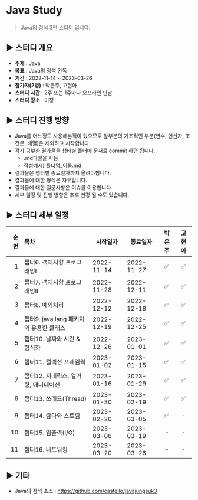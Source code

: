 Java Study
=============
> Java의 정석 3판 스터디 입니다.

## :arrow_forward: 스터디 개요
* **주제** : Java
* **목표** : Java의 정석 완독
* **기간** : 2022-11-14 ~ 2023-03-26
* **참가자(2명)** : 박은주, 고현아
* **스터디 시간** : 2주 또는 1주마다 오프라인 만남
* **스터디 장소** : 미정

##  :arrow_forward: 스터디 진행 방향
* Java를 어느정도 사용해본적이 있으므로 앞부분의 기초적인 부분(변수, 연산자, 조건문, 배열)은 제외하고 시작합니다.
* 각자 공부한 결과물을 챕터별 폴더에 문서로 commit 하면 됩니다.
  * .md파일을 사용
  * 작성예시) 폴더명_이름.md
* 결과물은 챕터별 종료일자까지 올려야합니다.
* 결과물에 대한 형식은 자유입니다.
* 결과물에 대한 질문사항은 이슈를 이용합니다.
* 세부 일정 및 진행 방향은 추후 변경 될 수도 있습니다.

## :arrow_forward: 스터디 세부 일정
| 순번 | 목차              | 시작일자 | 종료일자 | 박은주 | 고현아 |
| ------: | :---------------| -------|-------|:-------:|:-------:|
| 1 | 챕터6. 객체지향 프로그래밍Ⅰ | 2022-11-14 | 2022-11-27 | :white_check_mark: | :white_check_mark: |
| 2 | 챕터7. 객체지향 프로그래밍Ⅱ | 2022-11-28 | 2022-12-11 | :white_check_mark: | :white_check_mark: |
| 3 | 챕터8. 예외처리 | 2022-12-12 | 2022-12-18 | :white_check_mark: | :white_check_mark: |
| 4 | 챕터9. java.lang 패키지와 유용한 클래스 | 2022-12-19 | 2022-12-25 | :white_check_mark: | :white_check_mark: |
| 5 | 챕터10. 날짜와 시간 & 형식화 | 2022-12-26 | 2023-01-01 | :white_check_mark: | :white_check_mark: |
| 6 | 챕터11. 컬렉션 프레임웍 | 2023-01-02 | 2023-01-15 | :white_check_mark: | :white_check_mark: |
| 7 | 챕터12. 지네릭스, 열거형, 애너테이션 | 2023-01-16 | 2023-01-29 | :white_check_mark: | :white_check_mark: |
| 8 | 챕터13. 쓰레드(Thread) | 2023-01-30 | 2023-02-19 |:white_check_mark: | :white_check_mark: |
| 9 | 챕터14. 람다와 스트림 | 2023-02-20 | 2023-03-05 | :white_check_mark: | - |
| 10 | 챕터15. 입출력(I/O) | 2023-03-06 | 2023-03-19 | - | - |
| 11 | 챕터16. 네트워킹 | 2023-03-20 | 2023-03-26 | - | - |

## :arrow_forward: 기타
+ Java의 정석 소스 : https://github.com/castello/javajungsuk3
